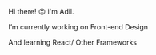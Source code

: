 Hi there! 😐 i'm  Adil.


I’m currently working on Front-end Design

And  learning React/ Other Frameworks
